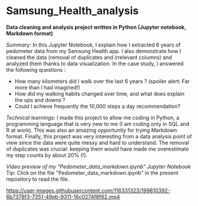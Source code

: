 # Samsung_Health_analysis
<b>Data cleaning and analysis project written in Python (Jupyter notebook, Markdown format)</b>

_Summary_: In this Jupyter Notebook, I explain how I extracted 6 years of pedometer data from my Samsung Health app. I also demonstrate how I cleaned the data (removal of duplicates and irrelevant columns) and analyzed them thanks to data visualization. In the case study, I answered the following questions : 

* How many kilometers did I walk over the last 6 years ? (spoiler alert: Far more than I had imagined!)
* How did my walking habits changed over time, and what does explain the ups and downs ?
* Could I achieve frequently the 10,000 steps a day recommendation?

_Technical learnings_: I made this project to allow me coding in Python, a programming language that is very new to me (I am coding only in SQL and R at work). This was also an amazing opportunity for trying Markdown format. Finally, this project was very interesting from a data analysis point of view since the data were quite messy and hard to understand. The removal of duplicates was crucial: keeping them would have made me overestimate my step counts by about 20% (!).

_Video preview of my "Pedometer_data_markdown.ipynb" Jupyter Notebook_ <br>
Tip: Click on the file "Pedometer_data_markdown.ipynb" in the present repository to read the file.

https://user-images.githubusercontent.com/116331323/199810392-6b7378f3-7351-49eb-9311-16c0274f8f62.mp4



